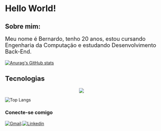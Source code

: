 # Hello World!

## Sobre mim:

<p style="font-size: 18px;">Meu nome é Bernardo, tenho 20 anos, estou cursando Engenharia da Computação e estudando Desenvolvimento Back-End.</p>

[![Anurag's GitHub stats](https://github-readme-stats-git-master-bernardos-projects-df89a83e.vercel.app/api?username=bernardo-04&theme=dracula&show_icons=true)](https://github.com/anuraghazra/github-readme-stats)
<h2 style="font-size: 22px">Tecnologias</h2>

<p align="center">
  <a href="https://skillicons.dev">
    <img src="https://skillicons.dev/icons?i=html,css,javascript,nodejs,express,nextjs,react,tailwind,jest,postgres,git" />
  </a>
</p>

![Top Langs](https://github-readme-stats-git-master-bernardos-projects-df89a83e.vercel.app/api/top-langs/?username=bernardo-04&layout=compact&theme=dracula)

### Conecte-se comigo

<div style="display: inline_block;">
    <a href="mailto:bernardo.bcruz@gmail.com">
        <img align="center" alt="Gmail" src="https://img.shields.io/badge/Gmail-D14836?style=for-the-badge&logo=gmail&logoColor=white">
    </a>
    <a href="https://www.linkedin.com/in/bernardo-cruz-dev/">
        <img align="center" alt="Linkedin" src="https://img.shields.io/badge/LinkedIn-0077B5?style=for-the-badge&logo=linkedin&logoColor=white"/>
    </a>
</div>
